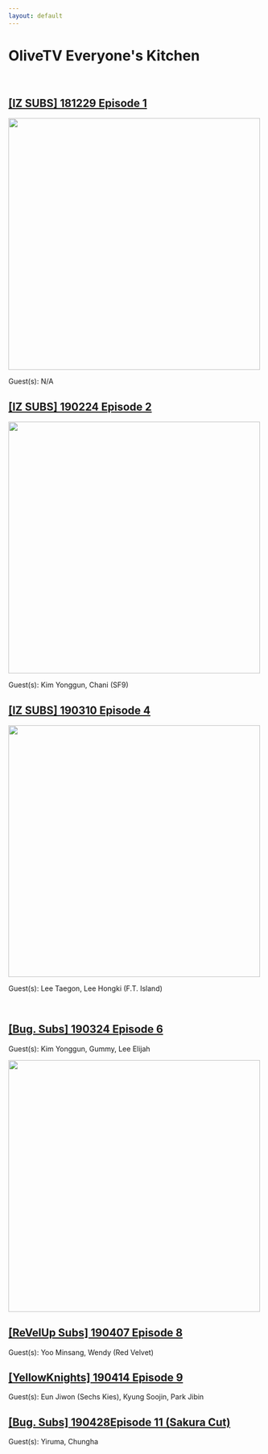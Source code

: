 ```yaml
---
layout: default
---
```


# OliveTV Everyone's Kitchen

<br>
<h2><a href="./everyone's kitchen episode 1.html">[IZ SUBS] 181229 Episode 1</a></h2>
<img width="500" src="https://instagram.fsin9-2.fna.fbcdn.net/v/t51.2885-15/e35/47268250_524252634759969_8960578098626186390_n.jpg?_nc_ht=instagram.fsin9-2.fna.fbcdn.net&_nc_cat=109&_nc_ohc=DoKDtNOM2kAAX-utqh1&_nc_tp=18&oh=89b5355b8112707338e5876b824b5690&oe=5F928EF5">
<p>Guest(s): N/A</p>

<h2><a href="./everyone's kitchen episode 2.html">[IZ SUBS] 190224 Episode 2</a></h2>
<img height="500" src="https://instagram.fsin9-2.fna.fbcdn.net/v/t51.2885-15/e35/51754855_2256712864372449_8980718997184379643_n.jpg?_nc_ht=instagram.fsin9-2.fna.fbcdn.net&_nc_cat=109&_nc_ohc=-uTxXxfE5cwAX_wHXTW&_nc_tp=18&oh=ec187bcef5574a22a32679de8e14e9da&oe=5F93EB06">
<p>Guest(s): Kim Yonggun, Chani (SF9)</p>

<h2><a href="./everyone's kitchen episode 4.html">[IZ SUBS] 190310 Episode 4</a></h2>
<img width="500" src="https://instagram.fsin9-1.fna.fbcdn.net/v/t51.2885-15/e35/53677159_424593278281532_3953293747366392678_n.jpg?_nc_ht=instagram.fsin9-1.fna.fbcdn.net&_nc_cat=108&_nc_ohc=Rids0hOpBU8AX-zdgKN&_nc_tp=18&oh=39b797f96bc6b9f063f1da429308e833&oe=5F93F1D9">
<p>Guest(s): Lee Taegon, Lee Hongki (F.T. Island)</p>
<br>
<h2><a href="./everyone's kitchen episode 6.html">[Bug. Subs] 190324 Episode 6</a></h2>
<p>Guest(s): Kim Yonggun, Gummy, Lee Elijah</p>
<img width="500" src="https://instagram.fsin9-2.fna.fbcdn.net/v/t51.2885-15/e35/53650204_2385133778367589_4962371243902427280_n.jpg?_nc_ht=instagram.fsin9-2.fna.fbcdn.net&_nc_cat=101&_nc_ohc=CXz7pXEhmAUAX8WtDLw&_nc_tp=18&oh=5cd42dbc2fd7d9784e73fb86ed444eab&oe=5F94B251">

<h2><a href="./everyone's kitchen episode 8.html">[ReVelUp Subs] 190407 Episode 8</a></h2>
Guest(s): Yoo Minsang, Wendy (Red Velvet)
<br>

<h2><a href="./everyone's kitchen episode 9.html">[YellowKnights] 190414 Episode 9</a></h2>
Guest(s): Eun Jiwon (Sechs Kies), Kyung Soojin, Park Jibin
<br>

<h2><a href="./everyone's kitchen episode 11.html">[Bug. Subs] 190428Episode 11 (Sakura Cut)</a></h2>
Guest(s): Yiruma, Chungha
<br>
